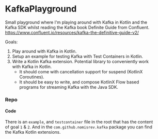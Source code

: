 # KafkaPlayground

Small playground where I'm playing around with Kafka in Kotlin and the Kafka SDK whilst reading the Kafka book Definite Guide from Confluent.
https://www.confluent.io/resources/kafka-the-definitive-guide-v2/

Goals:
 1. Play around with Kafka in Kotlin.
 2. Setup an example for testing Kafka with Test Containers in Kotlin.
 3. Write a Kotlin Kafka extension. Potential library to conveniently work with Kafka in Kotlin.
     - It should come with cancellation support for suspend (KotlinX Coroutines).
     - It should be easy to write, and compose KotlinX Flow based programs for streaming Kafka with the Java SDK.

### Repo
#### Code
There is an `example`, and `testcontainer` file in the root that has the content of goal `1` & `2`.
And in the `com.github.nomisrev.kafka` package you can find the Kafka Kotlin extensions.

